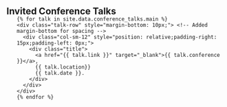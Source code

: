<h2 id="conference_talks" style="margin: 2px 0px -15px;">Invited Conference Talks</h2>

<div class="publications">
  <ol class="bibliography">

    {% for talk in site.data.conference_talks.main %}
    <div class="talk-row" style="margin-bottom: 10px;"> <!-- Added margin-bottom for spacing -->
      <div class="col-sm-12" style="position: relative;padding-right: 15px;padding-left: 0px;">
        <div class="title">
          <a href="{{ talk.link }}" target="_blank">{{ talk.conference }}</a>, 
          {{ talk.location}} 
          {{ talk.date }}.
        </div>
      </div>
    </div>
    {% endfor %}

  </ol>
</div>
